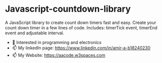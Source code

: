# Javascript-countdown-library
A JavaScript library to create count down timers fast and easy.
Create your count down timer in a few lines of code.
Includes: timerTick event, timerEnd event and adjustable interval.

- 👀 Interested in programming and electronics
- 📫 My linkedIn page: https://www.linkedin.com/in/amir-a-b18240230
- 📫 My Website: https://aacode.w3spaces.com
